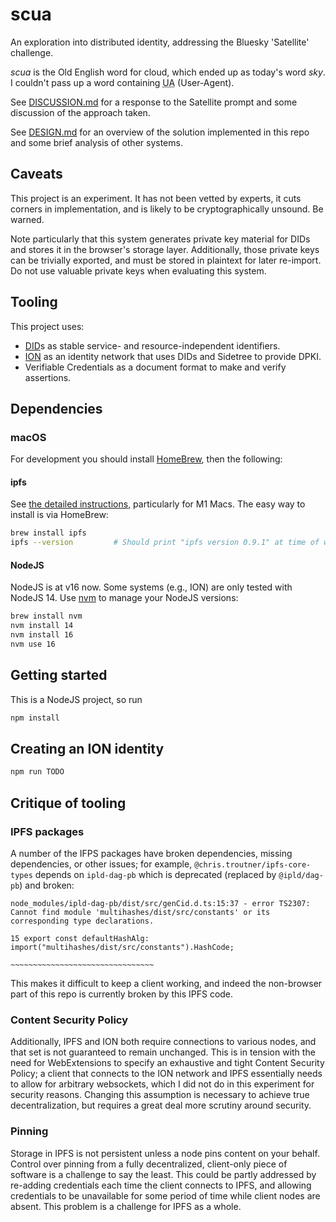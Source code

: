 # scua

An exploration into distributed identity, addressing the Bluesky 'Satellite' challenge.

*scua* is the Old English word for cloud, which ended up as today's word *sky*. I couldn't pass up a word containing <abbr title="User Agent">UA</abbr> (User-Agent).

See [DISCUSSION.md](docs/DISCUSSION.md) for a response to the Satellite prompt and some discussion of the approach taken.

See [DESIGN.md](docs/DESIGN.md) for an overview of the solution implemented in this repo and some brief analysis of other systems.

## Caveats

This project is an experiment. It has not been vetted by experts, it cuts corners in implementation, and is likely to be cryptographically unsound. Be warned.

Note particularly that this system generates private key material for DIDs and stores it in the browser's storage layer. Additionally, those private keys can be trivially exported, and must be stored in plaintext for later re-import. Do not use valuable private keys when evaluating this system.

## Tooling

This project uses:

* [DID](https://w3c-ccg.github.io/did-primer/)s as stable service- and resource-independent identifiers.
* [ION](https://blog.ipfs.io/2021-03-24-own-your-identity-with-ion/) as an identity network that uses DIDs and Sidetree to provide DPKI.
* Verifiable Credentials as a document format to make and verify assertions.

## Dependencies

### macOS

For development you should install [HomeBrew](https://brew.sh/), then the following:

#### ipfs

See [the detailed instructions](https://docs.ipfs.io/install/command-line/#official-distributions), particularly for M1 Macs. The easy way to install is via HomeBrew:

```sh
brew install ipfs
ipfs --version         # Should print "ipfs version 0.9.1" at time of writing.
```

#### NodeJS

NodeJS is at v16 now. Some systems (e.g., ION) are only tested with NodeJS 14. Use [nvm](https://github.com/nvm-sh/nvm) to manage your NodeJS versions:

```sh
brew install nvm
nvm install 14
nvm install 16
nvm use 16
```

## Getting started

This is a NodeJS project, so run

```sh
npm install
```

## Creating an ION identity

```sh
npm run TODO
```

## Critique of tooling

### IPFS packages

A number of the IFPS packages have broken dependencies, missing dependencies, or other issues; for example, `@chris.troutner/ipfs-core-types` depends on `ipld-dag-pb` which is deprecated (replaced by `@ipld/dag-pb`) and broken:

```
node_modules/ipld-dag-pb/dist/src/genCid.d.ts:15:37 - error TS2307: Cannot find module 'multihashes/dist/src/constants' or its corresponding type declarations.

15 export const defaultHashAlg: import("multihashes/dist/src/constants").HashCode;
                                       ~~~~~~~~~~~~~~~~~~~~~~~~~~~~~~~~
```

This makes it difficult to keep a client working, and indeed the non-browser part of this repo is currently broken by this IPFS code.

### Content Security Policy

Additionally, IPFS and ION both require connections to various nodes, and that set is not guaranteed to remain unchanged. This is in tension with the need for WebExtensions to specify an exhaustive and tight Content Security Policy; a client that connects to the ION network and IPFS essentially needs to allow for arbitrary websockets, which I did not do in this experiment for security reasons. Changing this assumption is necessary to achieve true decentralization, but requires a great deal more scrutiny around security.

### Pinning

Storage in IPFS is not persistent unless a node pins content on your behalf. Control over pinning from a fully decentralized, client-only piece of software is a challenge to say the least. This could be partly addressed by re-adding credentials each time the client connects to IPFS, and allowing credentials to be unavailable for some period of time while client nodes are absent. This problem is a challenge for IPFS as a whole.
